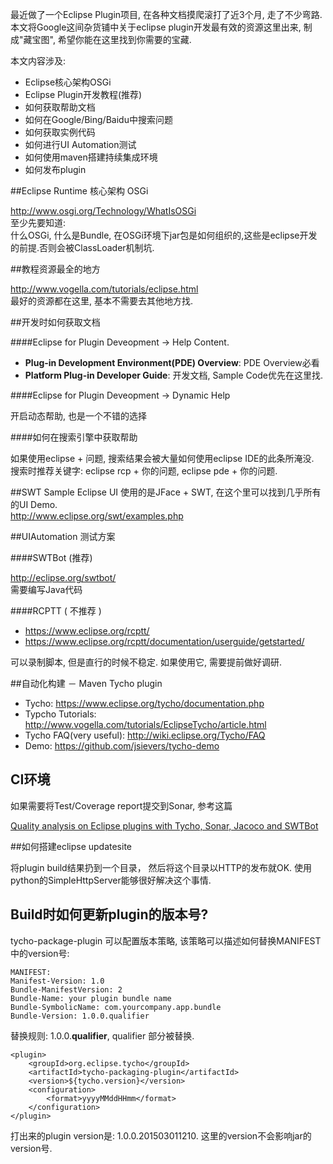 最近做了一个Eclipse Plugin项目, 在各种文档摸爬滚打了近3个月, 走了不少弯路.本文将Google这间杂货铺中关于eclipse plugin开发最有效的资源这里出来, 制成"藏宝图", 希望你能在这里找到你需要的宝藏.		

本文内容涉及:		

* Eclipse核心架构OSGi
* Eclipse Plugin开发教程(推荐)
* 如何获取帮助文档
* 如何在Google/Bing/Baidu中搜索问题
* 如何获取实例代码 
* 如何进行UI Automation测试
* 如何使用maven搭建持续集成环境
* 如何发布plugin


##Eclipse Runtime 核心架构 OSGi

<http://www.osgi.org/Technology/WhatIsOSGi>  
至少先要知道:  
什么OSGi, 什么是Bundle, 在OSGi环境下jar包是如何组织的,这些是eclipse开发的前提.否则会被ClassLoader机制坑.	

##教程资源最全的地方

<http://www.vogella.com/tutorials/eclipse.html>  
最好的资源都在这里, 基本不需要去其他地方找.

##开发时如何获取文档	

####Eclipse for Plugin Deveopment -> Help Content.

* __Plug-in Development Environment(PDE) Overview__: PDE Overview必看
* __Platform Plug-in Developer Guide__: 开发文档, Sample Code优先在这里找.

####Eclipse for Plugin Deveopment -> Dynamic Help

开启动态帮助, 也是一个不错的选择

####如何在搜索引擎中获取帮助

如果使用eclipse + 问题, 搜索结果会被大量如何使用eclipse IDE的此条所淹没.	
搜索时推荐关键字: eclipse rcp + 你的问题,  eclipse pde + 你的问题.	


##SWT Sample
Eclipse UI 使用的是JFace + SWT, 在这个里可以找到几乎所有的UI Demo.	
<http://www.eclipse.org/swt/examples.php>	

##UIAutomation 测试方案

####SWTBot (推荐)

<http://eclipse.org/swtbot/>	
需要编写Java代码

####RCPTT ( 不推荐 )

* <https://www.eclipse.org/rcptt/>
* <https://www.eclipse.org/rcptt/documentation/userguide/getstarted/>	

可以录制脚本, 但是直行的时候不稳定. 如果使用它, 需要提前做好调研.

##自动化构建 － Maven Tycho plugin

* Tycho: <https://www.eclipse.org/tycho/documentation.php>
* Typcho Tutorials: <http://www.vogella.com/tutorials/EclipseTycho/article.html>
* Tycho FAQ(very useful): <http://wiki.eclipse.org/Tycho/FAQ>
* Demo: <https://github.com/jsievers/tycho-demo>


## CI环境	

如果需要将Test/Coverage report提交到Sonar, 参考这篇	

[Quality analysis on Eclipse plugins with Tycho, Sonar, Jacoco and SWTBot](http://mdwhatever.free.fr/index.php/2011/09/quality-analysis-on-eclipse-plugins-with-tycho-sonar-jacoco-and-swtbot/)

##如何搭建eclipse updatesite

将plugin build结果扔到一个目录， 然后将这个目录以HTTP的发布就OK. 使用python的SimpleHttpServer能够很好解决这个事情.

## Build时如何更新plugin的版本号?

tycho-package-plugin 可以配置版本策略, 该策略可以描述如何替换MANIFEST中的version号:	

	MANIFEST:
	Manifest-Version: 1.0
	Bundle-ManifestVersion: 2
	Bundle-Name: your plugin bundle name
	Bundle-SymbolicName: com.yourcompany.app.bundle
	Bundle-Version: 1.0.0.qualifier	

替换规则:  1.0.0.__qualifier__,  qualifier 部分被替换.	

	<plugin>
		<groupId>org.eclipse.tycho</groupId>
		<artifactId>tycho-packaging-plugin</artifactId>
		<version>${tycho.version}</version>
		<configuration>
			<format>yyyyMMddHHmm</format>
		</configuration>
	</plugin>	

打出来的plugin version是: 1.0.0.201503011210.  这里的version不会影响jar的version号.
